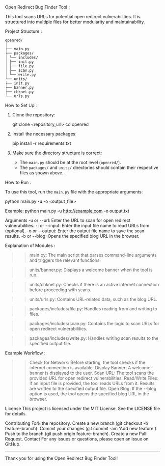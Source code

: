 Open Redirect Bug Finder Tool :

This tool scans URLs for potential open redirect vulnerabilities. It is structured into multiple files for better modularity and maintainability.

Project Structure :

    openred/
    │
    ├── main.py 
    ├── packages/
    │ └── includes/
    │ ├── init.py 
    │ ├── file.py 
    │ ├── scan.py 
    │ └── write.py 
    └── units/
    ├── init.py 
    ├── banner.py 
    ├── chknet.py 
    └── urls.py 

How to Set Up :

1. Clone the repository:
   
    git clone <repository_url>
    cd openred
 

2. Install the necessary packages:
   
    pip install -r requirements.txt


3. Make sure the directory structure is correct:
    - The `main.py` should be at the root level (`openred/`).
    - The `packages/` and `units/` directories should contain their respective files as shown above.

How to Run :

To use this tool, run the `main.py` file with the appropriate arguments:

python main.py -u <url> -o <output_file>

Example:
python main.py -u http://example.com -o output.txt

Arguments
-u or --url: Enter the URL to scan for open redirect vulnerabilities.
-i or --input: Enter the input file name to read URLs from (optional).
-o or --output: Enter the output file name to save the scan results.
-b or --blog: Opens the specified blog URL in the browser.

Explanation of Modules :
>>main.py: The main script that parses command-line arguments and triggers the relevant functions.

>>units/banner.py: Displays a welcome banner when the tool is run.

>>units/chknet.py: Checks if there is an active internet connection before proceeding with scans.

>>units/urls.py: Contains URL-related data, such as the blog URL.

>>packages/includes/file.py: Handles reading from and writing to files.

>>packages/includes/scan.py: Contains the logic to scan URLs for open redirect vulnerabilities.

>>packages/includes/write.py: Handles writing scan results to the specified output file.

Example Workflow :
>>Check for Network: Before starting, the tool checks if the internet connection is available.
>>Display Banner: A welcome banner is displayed to the user.
>>Scan URL: The tool scans the provided URL for open redirect vulnerabilities.
>>Read/Write Files: If an input file is provided, the tool reads URLs from it. Results are written to the specified output file.
>>Open Blog: If the --blog option is used, the tool opens the specified blog URL in the browser.

License
This project is licensed under the MIT License. See the LICENSE file for details.

Contributing
Fork the repository.
Create a new branch (git checkout -b feature-branch).
Commit your changes (git commit -am 'Add new feature').
Push to the branch (git push origin feature-branch).
Create a new Pull Request.
Contact
For any issues or questions, please open an issue on GitHub.

***************************************************************
Thank you for using the Open Redirect Bug Finder Tool!

